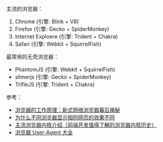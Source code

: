 

主流的浏览器：

1. Chrome (引擎: Blink + V8)
2. Firefox (引擎: Gecko + SpiderMonkey)
3. Internet Exploere (引擎: Trident + Chakra)
4. Safari (引擎: Webkit + SquirrelFish) 


最常用的无壳浏览器：

- PhantomJS (引擎: Webkit + SquirrelFish)
- slimerjs (引擎: Gecko + SpiderMonkey)
- TrifleJS (引擎: Trident + Chakra) 




参考：

- [浏览器的工作原理：新式网络浏览器幕后揭秘](https://www.html5rocks.com/zh/tutorials/internals/howbrowserswork/)
- [为什么不同浏览器显示相同网页的效果不同](https://zhidao.baidu.com/question/252131044.html)
- [主流浏览器内核介绍（前端开发值得了解的浏览器内核历史）](https://blog.csdn.net/u012195214/article/details/78896379)
- [浏览器 User-Agent 大全](https://blog.csdn.net/u012195214/article/details/78889602)

